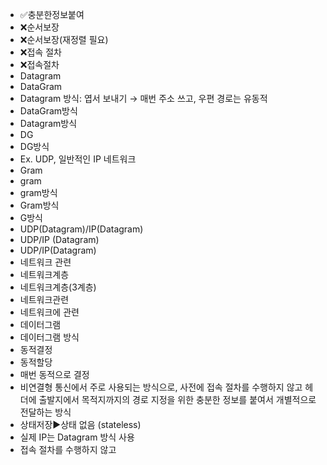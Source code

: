 ﻿- ✅충분한정보붙여
- ❌순서보장
- ❌순서보장(재정렬 필요)
- ❌접속 절차
- ❌접속절차
- Datagram
- DataGram
- Datagram 방식: 엽서 보내기 → 매번 주소 쓰고, 우편 경로는 유동적
- DataGram방식
- Datagram방식
- DG
- DG방식
- Ex. UDP, 일반적인 IP 네트워크
- Gram
- gram
- gram방식
- Gram방식
- G방식
- UDP(Datagram)/IP(Datagram)
- UDP/IP (Datagram)
- UDP/IP(Datagram)
- 네트워크 관련
- 네트워크계층
- 네트워크계층(3계층)
- 네트워크관련
- 네트워크에 관련
- 데이터그램 
- 데이터그램 방식
- 동적결정
- 동적할당
- 매번 동적으로 결정
- 비연결형 통신에서 주로 사용되는 방식으로, 사전에 접속 절차를 수행하지 않고 헤더에 출발지에서 목적지까지의 경로 지정을 위한 충분한 정보를 붙여서 개별적으로 전달하는 방식
- 상태저장▶️상태 없음 (stateless)
- 실제 IP는 Datagram 방식 사용
- 접속 절차를 수행하지 않고
